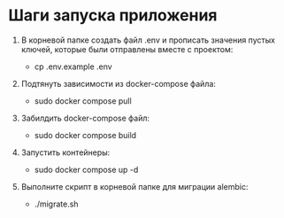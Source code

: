 # Шаги запуска приложения
1) В корневой папке создать файл .env и прописать значения пустых ключей, которые были отправлены вместе с проектом:

    - cp .env.example .env
    
2) Подтянуть зависимости из docker-compose файла: 

    - sudo docker compose pull

3) Забилдить docker-compose файл:

    - sudo docker compose build

4) Запустить контейнеры:

    - sudo docker compose up -d

5) Выполните скрипт в корневой папке для миграции alembic:

    - ./migrate.sh
